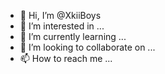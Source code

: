 - 👋 Hi, I’m @XkiiBoys
- 👀 I’m interested in ...
- 🌱 I’m currently learning ...
- 💞️ I’m looking to collaborate on ...
- 📫 How to reach me ...

<!---
XkiiBoys/XkiiBoys is a ✨ special ✨ repository because its `README.md` (this file) appears on your GitHub profile.
You can click the Preview link to take a look at your changes.
--->
